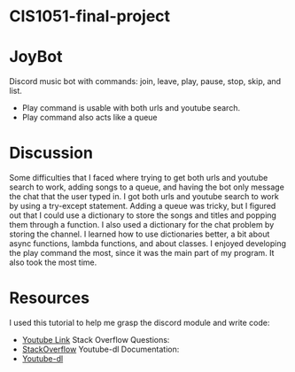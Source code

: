 # CIS1051-final-project
# JoyBot
Discord music bot with commands: join, leave, play, pause, stop, skip, and list.
- Play command is usable with both urls and youtube search.
- Play command also acts like a queue

# Discussion
Some difficulties that I faced where trying to get both urls and youtube search to work, adding songs to a queue, and having the bot only message the chat that the user typed in. I got both urls and youtube search to work by using a try-except statement. Adding a queue was tricky, but I figured out that I could use a dictionary to store the songs and titles and popping them through a function. I also used a dictionary for the chat problem by storing the channel. I learned how to use dictionaries better, a bit about async functions, lambda functions, and about classes. I enjoyed developing the play command the most, since it was the main part of my program. It also took the most time.

# Resources
I used this tutorial to help me grasp the discord module and write code: 
* [Youtube Link](https://www.youtube.com/playlist?list=PL-7Dfw57ZZVRB4N7VWPjmT0Q-2FIMNBMP) 
Stack Overflow Questions:
* [StackOverflow](https://stackoverflow.com/users/21622720/iflookscouldkill?tab=questions)
Youtube-dl Documentation:
* [Youtube-dl](https://github.com/ytdl-org/youtube-dl/blob/master/README.md)